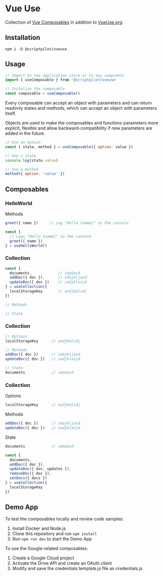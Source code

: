 # Vue Use

Collection of [Vue Composables](https://vuejs.org/guide/reusability/composables.html) in addition to [VueUse.org](https://vueuse.org/).

## Installation

````
npm i -D @scriptpilot/vueuse
````

## Usage

````js
// Import to the application store or to any component
import { useComposable } from '@scriptpilot/vueuse'

// Initalize the composable
const composable = useComposable()
````

Every composable can accept an object with parameters and can return readonly states and methods, which can accept an object with parameters itself.

Objects are used to make the composables and functions parameters more explicit, flexible and allow backward-compatibility if new parameters are added in the future.

````js
// Use an option
const { state, method } = useComposable({ option: value })

// Use a state
console.log(state.value)

// Use a method
method({ option: 'value' })
````

## Composables

### HelloWorld

Methods

````js
greet({ name })     // Log "Hello {name}" to the console
````


````js
const {
  // Logs "Hello {name}" to the console
  greet({ name })
} = useHelloWorld()
````

### Collection

````js
const {
  documents,            // sdadasd
  addDoc({ doc }),      // sdajkljasd
  updateDoc({ doc })    // sadjklasjd
} = useCollection({
  localStorageKey       // asdjkalsdj
})

// Methods

// State

````

### Collection

````js
// Options
localStorageKey      // asdjkalsdj

// Methods
addDoc({ doc })      // sdajkljasd
updateDoc({ doc })   // sadjklasjd

// State
documents            // sdadasd
````

### Collection

Options

````js
localStorageKey      // asdjkalsdj
````

Methods

````js
addDoc({ doc })      // sdajkljasd
updateDoc({ doc })   // sadjklasjd
````

State

````js
documents            // sdadasd
````

````js
const {
  documents,
  addDoc({ doc }),
  updateDoc({ doc, updates }),
  removeDoc({ doc }),
  setDocs({ docs })
} = useCollection({
  localStorageKey
})
````

## Demo App

To test the composables locally and review code samples:

1. Install Docker and Node.js
2. Clone this repository and run `npm install`
4. Run `npm run dev` to start the Demo App

To use the Google-related composables:

1. Create a Google Cloud project 
2. Activate the Drive API and create an OAuth client
3. Modify and save the credentials.template.js file as credentials.js
